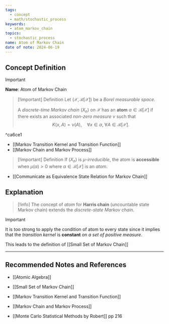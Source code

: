 ```yaml
---
tags:
  - concept
  - math/stochastic_process
keywords:
  - atom_markov_chain
topics:
  - stochastic_process
name: Atom of Markov Chain
date of note: 2024-06-19
---
```


## Concept Definition

>[!important]
>**Name**: Atom of Markov Chain

>[!important] Definition
>Let $(\mathcal{X}, \mathcal{B}[\mathcal{X}])$ be a  *Borel measurable space*.
>
>A *discrete-time Markov chain* $(X_{n})$ on $\mathcal{X}$ has an **atom** $\alpha \in \mathcal{B}[\mathcal{X}]$ if there exists an associated *non-zero measure* $\nu$ such that 
>$$
> K(x, A) = \nu(A), \quad \forall x \in \alpha, \; \forall A \in \mathcal{B}[\mathcal{X}].
>$$

^ca6ce1

- [[Markov Transition Kernel and Transition Function]]
- [[Markov Chain and Markov Process]]

>[!important] Definition
>If $(X_{n})$ is *$\mu$-irreducible*, the atom is **accessible** when $\mu(\alpha) > 0$ where $\alpha \in \mathcal{B}[\mathcal{X}]$ is an *atom*.

- [[Communicate as Equivalence State Relation for Markov Chain]]

## Explanation

>[!info]
>The concept of *atom* for **Harris chain** (uncountable state Markov chain) extends the *discrete-state Markov chain*.

>[!important]
>It is too strong to apply the condition of atom to every state since it implies that the *transition kernel* is **constant** on *a set of positive measure*.
>
>This leads to the definition of [[Small Set of Markov Chain]]






-----------
##  Recommended Notes and References


- [[Atomic Algebra]]
- [[Small Set of Markov Chain]]


- [[Markov Transition Kernel and Transition Function]]
- [[Markov Chain and Markov Process]]

- [[Monte Carlo Statistical Methods by Robert]] pp 216